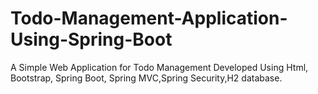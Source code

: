 # Todo-Management-Application-Using-Spring-Boot
A Simple Web Application for Todo Management Developed Using Html, Bootstrap, Spring Boot, Spring MVC,Spring Security,H2 database.
